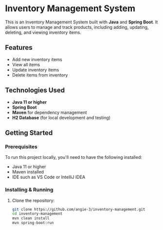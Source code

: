 # Inventory Management System

This is an Inventory Management System built with **Java** and **Spring Boot**. It allows users to manage and track products, including adding, updating, deleting, and viewing inventory items.

## Features
- Add new inventory items
- View all items
- Update inventory items
- Delete items from inventory

## Technologies Used
- **Java 11 or higher**
- **Spring Boot**
- **Maven** for dependency management
- **H2 Database** (for local development and testing)

## Getting Started

### Prerequisites
To run this project locally, you'll need to have the following installed:
- Java 11 or higher
- Maven installed
- IDE such as VS Code or IntelliJ IDEA

### Installing & Running

1. Clone the repository:
   ```bash
   git clone https://github.com/angie-3/inventory-management.git
   cd inventory-management
   mvn clean install
   mvn spring-boot:run
   ```